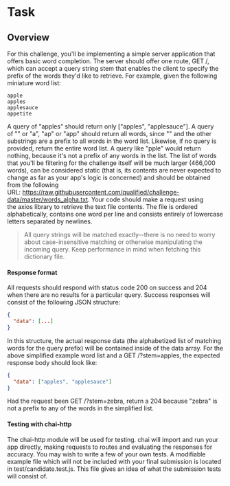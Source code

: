 # Task
## Overview
For this challenge, you'll be implementing a simple server application that offers basic word completion.
The server should offer one route, GET /, which can accept a query string stem that enables the client to specify the prefix of the words they'd like to retrieve. For example, given the following miniature word list:
```text 
apple
apples
applesauce
appetite
```
A query of "apples" should return only ["apples", "applesauce"]. A query of "" or "a", "ap" or "app" should return all words, since "" and the other substrings are a prefix to all words in the word list. Likewise, if no query is provided, return the entire word list. A query like "pple" would return nothing, because it's not a prefix of any words in the list.
The list of words that you'll be filtering for the challenge itself will be much larger (466,000 words), can be considered static (that is, its contents are never expected to change as far as your app's logic is concerned) and should be obtained from the following URL: https://raw.githubusercontent.com/qualified/challenge-data/master/words_alpha.txt. Your code should make a request using the axios library to retrieve the text file contents. The file is ordered alphabetically, contains one word per line and consists entirely of lowercase letters separated by newlines.

> All query strings will be matched exactly--there is no need to worry about case-insensitive matching or otherwise manipulating the incoming query. Keep performance in mind when fetching this dictionary file.

#### Response format
All requests should respond with status code 200 on success and 204 when there are no results for a particular query. Success responses will consist of the following JSON structure:
```json
{
  "data": [...]
}
```

In this structure, the actual response data (the alphabetized list of matching words for the query prefix) will be contained inside of the data array. For the above simplified example word list and a GET /?stem=apples, the expected response body should look like:
```json
{
  "data": ["apples", "applesauce"]
}
```

Had the request been GET /?stem=zebra, return a 204 because "zebra" is not a prefix to any of the words in the simplified list.

#### Testing with chai-http
The chai-http module will be used for testing. chai will import and run your app directly, making requests to routes and evaluating the responses for accuracy.
You may wish to write a few of your own tests. A modifiable example file which will not be included with your final submission is located in test/candidate.test.js. This file gives an idea of what the submission tests will consist of.
